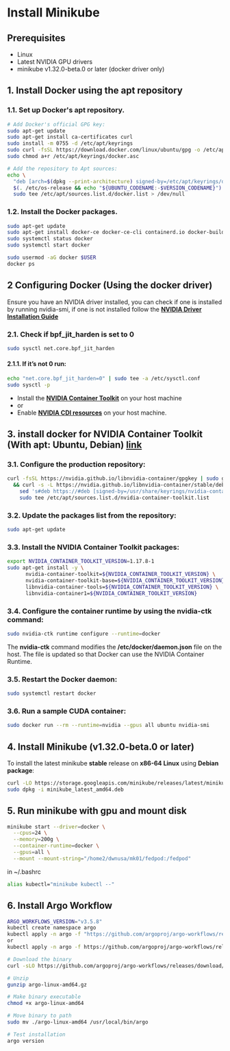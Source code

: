 # Install Minikube

## Prerequisites
- Linux
- Latest NVIDIA GPU drivers
- minikube v1.32.0-beta.0 or later (docker driver only)

## 1. Install Docker using the apt repository
### 1.1. Set up Docker's apt repository.
```bash
# Add Docker's official GPG key:
sudo apt-get update
sudo apt-get install ca-certificates curl
sudo install -m 0755 -d /etc/apt/keyrings
sudo curl -fsSL https://download.docker.com/linux/ubuntu/gpg -o /etc/apt/keyrings/docker.asc
sudo chmod a+r /etc/apt/keyrings/docker.asc

# Add the repository to Apt sources:
echo \
  "deb [arch=$(dpkg --print-architecture) signed-by=/etc/apt/keyrings/docker.asc] https://download.docker.com/linux/ubuntu \
  $(. /etc/os-release && echo "${UBUNTU_CODENAME:-$VERSION_CODENAME}") stable" | \
  sudo tee /etc/apt/sources.list.d/docker.list > /dev/null
```
### 1.2. Install the Docker packages.
```bash
sudo apt-get update
sudo apt-get install docker-ce docker-ce-cli containerd.io docker-buildx-plugin docker-compose-plugin
sudo systemctl status docker
sudo systemctl start docker

sudo usermod -aG docker $USER
docker ps
```

## 2 Configuring Docker (Using the docker driver)
[cuda1]: https://docs.nvidia.com/cuda/cuda-installation-guide-linux/
Ensure you have an NVIDIA driver installed, you can check if one is installed by running nvidia-smi, if one is not installed follow the [**NVIDIA Driver Installation Guide**][cuda1]
### 2.1. Check if bpf_jit_harden is set to 0
```bash
sudo sysctl net.core.bpf_jit_harden
```
#### 2.1.1. If it’s not 0 run:
```bash
echo "net.core.bpf_jit_harden=0" | sudo tee -a /etc/sysctl.conf
sudo sysctl -p
```
- Install the [**NVIDIA Container Toolkit**][docker1] on your host machine
- or
- Enable [**NVIDIA CDI resources**][docker2] on your host machine.

[docker1]: https://docs.nvidia.com/datacenter/cloud-native/container-toolkit/latest/install-guide.html
[docker2]: https://docs.nvidia.com/datacenter/cloud-native/container-toolkit/latest/cdi-support.html
## 3. install docker for NVIDIA Container Toolkit (With apt: Ubuntu, Debian) [link][docker1]
### 3.1. Configure the production repository: 
```bash
curl -fsSL https://nvidia.github.io/libnvidia-container/gpgkey | sudo gpg --dearmor -o /usr/share/keyrings/nvidia-container-toolkit-keyring.gpg \
  && curl -s -L https://nvidia.github.io/libnvidia-container/stable/deb/nvidia-container-toolkit.list | \
    sed 's#deb https://#deb [signed-by=/usr/share/keyrings/nvidia-container-toolkit-keyring.gpg] https://#g' | \
    sudo tee /etc/apt/sources.list.d/nvidia-container-toolkit.list
```
### 3.2. Update the packages list from the repository:
```bash
sudo apt-get update
```
### 3.3. Install the NVIDIA Container Toolkit packages:
```bash
export NVIDIA_CONTAINER_TOOLKIT_VERSION=1.17.8-1
sudo apt-get install -y \
      nvidia-container-toolkit=${NVIDIA_CONTAINER_TOOLKIT_VERSION} \
      nvidia-container-toolkit-base=${NVIDIA_CONTAINER_TOOLKIT_VERSION} \
      libnvidia-container-tools=${NVIDIA_CONTAINER_TOOLKIT_VERSION} \
      libnvidia-container1=${NVIDIA_CONTAINER_TOOLKIT_VERSION}
```
### 3.4. Configure the container runtime by using the nvidia-ctk command:
```bash
sudo nvidia-ctk runtime configure --runtime=docker
```
The **nvidia-ctk** command modifies the **/etc/docker/daemon.json** file on the host. The file is updated so that Docker can use the NVIDIA Container Runtime.
### 3.5. Restart the Docker daemon:
```bash
sudo systemctl restart docker
```
### 3.6. Run a sample CUDA container:
```bash
sudo docker run --rm --runtime=nvidia --gpus all ubuntu nvidia-smi
```

## 4. Install Minikube (v1.32.0-beta.0 or later)
To install the latest minikube **stable** release on **x86-64 Linux** using **Debian package**:
```bash
curl -LO https://storage.googleapis.com/minikube/releases/latest/minikube_latest_amd64.deb
sudo dpkg -i minikube_latest_amd64.deb
```

## 5. Run minikube with gpu and mount disk
```bash
minikube start --driver=docker \
  --cpus=24 \
  --memory=200g \
  --container-runtime=docker \
  --gpus=all \
  --mount --mount-string="/home2/dwnusa/mk01/fedpod:/fedpod"
```

in ~/.bashrc
```bash
alias kubectl="minikube kubectl --"
```

## 6. Install Argo Workflow
```bash
ARGO_WORKFLOWS_VERSION="v3.5.8"
kubectl create namespace argo
kubectl apply -n argo -f "https://github.com/argoproj/argo-workflows/releases/download/${ARGO_WORKFLOWS_VERSION}/quick-start-minimal.yaml"
or
kubectl apply -n argo -f https://github.com/argoproj/argo-workflows/releases/latest/download/install.yaml
```
```bash
# Download the binary
curl -sLO https://github.com/argoproj/argo-workflows/releases/download/v3.4.8/argo-linux-amd64.gz

# Unzip
gunzip argo-linux-amd64.gz

# Make binary executable
chmod +x argo-linux-amd64

# Move binary to path
sudo mv ./argo-linux-amd64 /usr/local/bin/argo

# Test installation
argo version
```